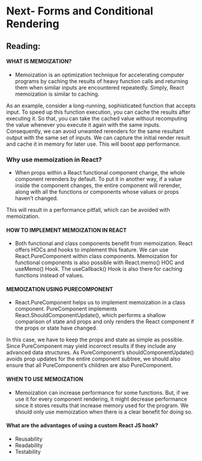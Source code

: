 # Next- Forms and Conditional Rendering 

## Reading:
#### WHAT IS MEMOIZATION?
- Memoization is an optimization technique for accelerating computer programs by caching the results of heavy function calls and returning them when similar inputs are encountered repeatedly. Simply, React memoization is similar to caching.

As an example, consider a long-running, sophisticated function that accepts input. To speed up this function execution, you can cache the results after executing it. So that, you can take the cached value without recomputing the value whenever you execute it again with the same inputs. Consequently, we can avoid unwanted rerenders for the same resultant output with the same set of inputs. We can capture the initial render result and cache it in memory for later use. This will boost app performance.

### Why use memoization in React?
- When props within a React functional component change, the whole component rerenders by default. To put it in another way, if a value inside the component changes, the entire component will rerender, along with all the functions or components whose values or props haven’t changed.

This will result in a performance pitfall, which can be avoided with memoization.

#### HOW TO IMPLEMENT MEMOIZATION IN REACT
- Both functional and class components benefit from memoization. React offers HOCs and hooks to implement this feature. We can use React.PureComponent within class components. Memoization for functional components is also possible with React.memo() HOC and useMemo() Hook. The useCallback() Hook is also there for caching functions instead of values.

#### MEMOIZATION USING PURECOMPONENT
- React.PureComponent helps us to implement memoization in a class component. PureComponent implements React.ShouldComponentUpdate(), which performs a shallow comparison of state and props and only renders the React component if the props or state have changed.

In this case, we have to keep the props and state as simple as possible. Since PureComponent may yield incorrect results if they include any advanced data structures. As PureComponent’s shouldComponentUpdate() avoids prop updates for the entire component subtree, we should also ensure that all PureComponent’s children are also PureComponent.


#### WHEN TO USE MEMOIZATION
- Memoization can increase performance for some functions. But, if we use it for every component rendering, it might decrease performance since it stores results that increase memory used for the program. We should only use memoization when there is a clear benefit for doing so.

#### What are the advantages of using a custom React JS hook?
- Reusability
- Readability
- Testability